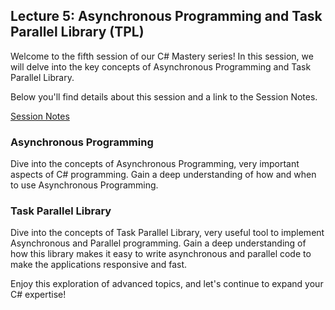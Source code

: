 ## Lecture 5: Asynchronous Programming and Task Parallel Library (TPL)

Welcome to the fifth session of our C# Mastery series! In this session, we will delve into the key concepts of Asynchronous Programming and Task Parallel Library.

Below you'll find details about this session and a link to the Session Notes.

[Session Notes](https://docs.google.com/document/d/1_gLz37KM47x3OaITNZCc-H1zh0XQxsJE/edit?usp=sharing&ouid=106024384517440682224&rtpof=true&sd=true)

### Asynchronous Programming
Dive into the concepts of Asynchronous Programming, very important aspects of C# programming. Gain a deep understanding of how and when to use Asynchronous Programming.

### Task Parallel Library
Dive into the concepts of Task Parallel Library, very useful tool to implement Asynchronous and Parallel programming. Gain a deep understanding of how this library makes it easy to write asynchronous and parallel code to make the applications responsive and fast.

Enjoy this exploration of advanced topics, and let's continue to expand your C# expertise!


